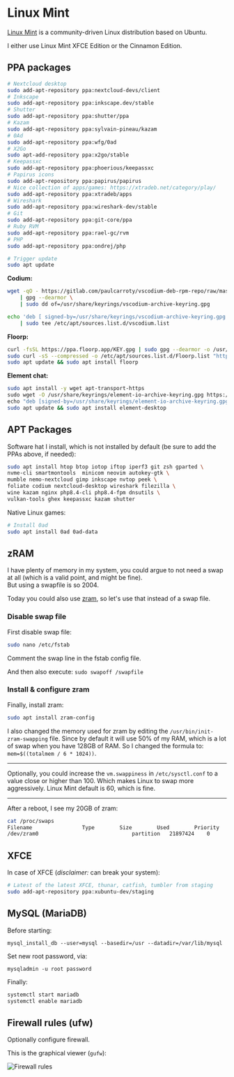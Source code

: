 # Linux Mint

[Linux Mint](https://linuxmint.com/) is a community-driven Linux distribution based on Ubuntu.

I either use Linux Mint XFCE Edition or the Cinnamon Edition.

## PPA packages

```sh
# Nextcloud desktop
sudo add-apt-repository ppa:nextcloud-devs/client
# Inkscape
sudo add-apt-repository ppa:inkscape.dev/stable
# Shutter
sudo add-apt-repository ppa:shutter/ppa
# Kazam
sudo add-apt-repository ppa:sylvain-pineau/kazam
# 0Ad
sudo add-apt-repository ppa:wfg/0ad
# X2Go
sudo apt-add-repository ppa:x2go/stable
# Keepassxc
sudo add-apt-repository ppa:phoerious/keepassxc
# Papirus icons
sudo add-apt-repository ppa:papirus/papirus
# Nice collection of apps/games: https://xtradeb.net/category/play/
sudo add-apt-repository ppa:xtradeb/apps
# Wireshark
sudo add-apt-repository ppa:wireshark-dev/stable
# Git
sudo add-apt-repository ppa:git-core/ppa
# Ruby RVM
sudo add-apt-repository ppa:rael-gc/rvm
# PHP
sudo add-apt-repository ppa:ondrej/php

# Trigger update
sudo apt update
```

**Codium:**

```sh
wget -qO - https://gitlab.com/paulcarroty/vscodium-deb-rpm-repo/raw/master/pub.gpg \
    | gpg --dearmor \
    | sudo dd of=/usr/share/keyrings/vscodium-archive-keyring.gpg

echo 'deb [ signed-by=/usr/share/keyrings/vscodium-archive-keyring.gpg ] https://download.vscodium.com/debs vscodium main' \
    | sudo tee /etc/apt/sources.list.d/vscodium.list
```

**Floorp:**

```sh
curl -fsSL https://ppa.floorp.app/KEY.gpg | sudo gpg --dearmor -o /usr/share/keyrings/Floorp.gpg
sudo curl -sS --compressed -o /etc/apt/sources.list.d/Floorp.list "https://ppa.floorp.app/Floorp.list"
sudo apt update && sudo apt install floorp
```

**Element chat:**

```sh
sudo apt install -y wget apt-transport-https
‍sudo wget -O /usr/share/keyrings/element-io-archive-keyring.gpg https://packages.element.io/debian/element-io-archive-keyring.gpg
‍echo "deb [signed-by=/usr/share/keyrings/element-io-archive-keyring.gpg] https://packages.element.io/debian/ default main" | sudo tee /etc/apt/sources.list.d/element-io.list
sudo apt update && sudo apt install element-desktop
```

## APT Packages

Software hat I install, which is not installed by default (be sure to add the PPAs above, if needed):

```sh
sudo apt install htop btop iotop iftop iperf3 git zsh gparted \
nvme-cli smartmontools  minicom neovim autokey-gtk \
mumble nemo-nextcloud gimp inkscape nvtop peek \
foliate codium nextcloud-desktop wireshark filezilla \
wine kazam nginx php8.4-cli php8.4-fpm dnsutils \
vulkan-tools ghex keepassxc kazam shutter
```

Native Linux games:

```sh
# Install 0ad
sudo apt install 0ad 0ad-data
```

## zRAM

I have plenty of memory in my system, you could argue to not need a swap at all (which is a valid point, and might be fine).  
But using a swapfile is so 2004. 

Today you could also use [zram](https://wiki.archlinux.org/title/Zram), so let's use that instead of a swap file.

### Disable swap file

First disable swap file:

```sh
sudo nano /etc/fstab
```

Comment the swap line in the fstab config file.

And then also execute: `sudo swapoff /swapfile`

### Install & configure zram

Finally, install zram:

```sh
sudo apt install zram-config
```

I also changed the memory used for zram by editing the `/usr/bin/init-zram-swapping` file. Since by default it will use 50% of my RAM, which is a lot of swap when you have 128GB of RAM. So I changed the formula to: `mem=$((totalmem / 6 * 1024))`.

---

Optionally, you could increase the `vm.swappiness` in `/etc/sysctl.conf` to a value close or higher than 100. Which makes Linux to swap more aggressively. Linux Mint default is 60, which is fine.

---

After a reboot, I see my 20GB of zram:

```sh
cat /proc/swaps                                                                                          
Filename				Type		Size		Used		Priority
/dev/zram0                              partition	21897424	0		5
```

## XFCE

In case of XFCE (_disclaimer:_ can break your system):

```sh
# Latest of the latest XFCE, thunar, catfish, tumbler from staging
sudo add-apt-repository ppa:xubuntu-dev/staging
```

## MySQL (MariaDB)

Before starting:

`mysql_install_db --user=mysql --basedir=/usr --datadir=/var/lib/mysql`

Set new root password, via:

`mysqladmin -u root password`

Finally:

```sh
systemctl start mariadb
systemctl enable mariadb
```

## Firewall rules (ufw)

Optionally configure firewall.

This is the graphical viewer (`gufw`):

![Firewall rules](firewall_rules.png)
